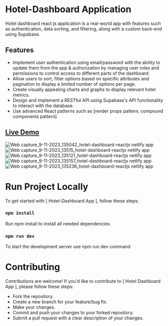 # Hotel-Dashboard Application
 Hotel dashboard react js application is a real-world app with features such as authentication, data sorting, and filtering, along with a custom back-end using Supabase.

## Features
- Implement user authentication using email/password with the ability to update them from the app & authorization by managing user 
roles and permissions to control access to different parts of the dashboard.
- Allow users to sort, filter options based on specific attributes and pagination to display a 
limited number of options per page.
- Create visually appealing charts and graphs to display relevant hotel metrics.
- Design and implement a RESTful API using Supabase's API functionality to interact with 
the database.
- Use advanced React patterns such as [render props pattern, compound components pattern]
  
 ## [Live Demo](https://hotel-dashboard-reactjs.netlify.app/dashboard)

 
![Web capture_9-11-2023_135042_hotel-dashboard-reactjs netlify app](https://github.com/sara8ahmad/Hotel-Dashboard/assets/111248837/7b4efa73-1e10-4eaa-bbb6-72d41991d3b9)
![Web capture_9-11-2023_13515_hotel-dashboard-reactjs netlify app](https://github.com/sara8ahmad/Hotel-Dashboard/assets/111248837/3f107b37-520d-4448-8a88-c17e34ed7e4a)
![Web capture_9-11-2023_135121_hotel-dashboard-reactjs netlify app](https://github.com/sara8ahmad/Hotel-Dashboard/assets/111248837/dc42706a-e48b-4579-a057-0051b81a0bc7)
![Web capture_9-11-2023_135157_hotel-dashboard-reactjs netlify app](https://github.com/sara8ahmad/Hotel-Dashboard/assets/111248837/95a7e391-a0ef-4409-9e39-f5a79f525123)
![Web capture_9-11-2023_135236_hotel-dashboard-reactjs netlify app](https://github.com/sara8ahmad/Hotel-Dashboard/assets/111248837/9891dafa-cd35-463f-83c7-32bded6b8796)

# Run Project Locally 
To get started with [ Hotel-Dashboard App ], follow these steps:

### `npm install`

Run npm install to install all needed dependencies.

### `npm run dev`

To start the development server use npm run dev command

# Contributing
Contributions are welcome! If you'd like to contribute to [ Hotel Dashboard App ], please follow these steps:

- Fork the repository.
- Create a new branch for your feature/bug fix.
- Make your changes.
- Commit and push your changes to your forked repository.
- Submit a pull request with a clear description of your changes.
